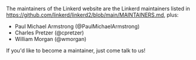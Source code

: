 The maintainers of the Linkerd website are the Linkerd maintainers listed in
https://github.com/linkerd/linkerd2/blob/main/MAINTAINERS.md, plus:

- Paul Michael Armstrong (@PaulMichaelArmstrong)
- Charles Pretzer (@cpretzer)
- William Morgan (@wmorgan)

If you'd like to become a maintainer, just come talk to us!
